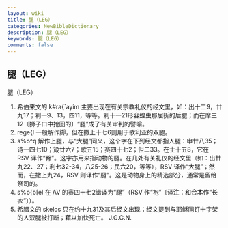 ```yaml
---
layout: wiki
title: 腿（LEG）
categories: NewBibleDictionary
description: 腿（LEG）
keywords: 腿（LEG）
comments: false
---
```


## 腿（LEG）



腿（LEG）
1. 希伯来文的 k#ra{`ayim 主要出现在有关宗教礼仪的经文里，如：出十二9，廿九17；利一9、13，四11，等等。利十一21形容蝗虫那屈折的后腿；而在摩三12〔狮子口中抢回的〕“腿”成了有关审判的譬喻。
2. rege{l 一般解作脚，但在撒上十七6则用于歌利亚的双腿。
3. s%o^q 解作上腿，与“大腿”同义，这个字在下列经文都指人腿：申廿八35；诗一四七10；箴廿六7；歌五15；赛四十七2；但二33。在士十五8，它在 RSV 译作“臀”。这字亦用来指动物的腿。在几处有关礼仪的经文里（如：出廿九22、27；利七32-34，八25-26；民六20，等等），RSV 译作“大腿”；然而，在撒上九24，RSV 则译作“腿”。这是动物身上的精选部分，通常是留给祭司的。
4. s%o{b[el 在 AV 的赛四十七2错译为“腿”（RSV 作“袍”〔译注：和合本作“长衣”〕）。
5. 希腊文的 skelos 只在约十九31及其后经文出现；经文提到与耶稣同钉十字架的人双腿被打断；藉以加快死亡。
J.G.G.N.





